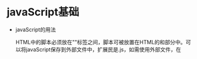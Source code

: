 # javaScript基础

* javaScript的用法

  HTML中的脚本必须放在"<script>与</script>"标签之间，脚本可被放置在HTML的<body>和<head>部分中。可以将javaScript保存到外部文件中，扩展民是.js，如需使用外部文件，在<script>的src属性中设置改.js文件

  如：

  ```html
  <!DOCTYPE html>
  <html>
      <body>
          <script src="myScript.js"></script>
      </body>
  </html> 
  ```
  
* javaScript输出

  javaScript没有任何打印或者输出的函数。javaScript可以通过不同的方式来输出数据：

  * 使用window.alert()弹出警告框。
  * 使用document.write()方法将内容写到HTML文档中。
  * 使用innerHTML写入HTML元素
  * 使用console.log()写入到浏览器的控制台。

* javaScript语法

  javaScript是一个脚本语言。它是一个轻量级，但功能强大的编程语言。

  * javaScript字面量

    ​	固定值称为字面量。如3.14。

    数字字面量可以是整数或者是小数，或者是科学计数（e）。如：3.14  1001, 123e5

    字符串字面量可以使用单引号或者双引号。如：“hello js ” 'hello js'

    表达式字面量用于计算:5+6  5*6

    数组字面量定义一个数组：[40, 50, 100, 10]

    对象字面量定义一个对象：{firstName:"John", lastName:"Doe", age:50, eyeColor:"blue"}

    函数字面量定义一个函数：function myFunction(a,b){return a*b}

  * javaScrpt变量

    javaScript使用关键字var来定义变量，使用'='来为变量赋值。变量可以通过变量名访问，在指令式语言中，变量通常是可变的，字面量是一个恒定的值。

  * javaScript操作符

    javaScript使用算数运算符来计算值。使用赋值运算符来给变量赋值。基本C语言中的运算符在javaScript中都差不多。

  * javaScript语句

    在HTML中，javaScript语句向浏览器发出指令。语句用西文字符的分号分隔。

  * javaScript关键字

    javaScript关键字用于标识要执行的操作。

  此外javaScript对大小写是敏感的。javaScript使用Unicode字符集。

* javaScript语句

  * javaScript语句标识符

  | 语句         | 描述                                                         |
  | :----------- | :----------------------------------------------------------- |
  | break        | 用于跳出循环。                                               |
  | catch        | 语句块，在 try 语句块执行出错时执行 catch 语句块。           |
  | continue     | 跳过循环中的一个迭代。                                       |
  | do ... while | 执行一个语句块，在条件语句为 true 时继续执行该语句块。       |
  | for          | 在条件语句为 true 时，可以将代码块执行指定的次数。           |
  | for ... in   | 用于遍历数组或者对象的属性（对数组或者对象的属性进行循环操作）。 |
  | function     | 定义一个函数                                                 |
  | if ... else  | 用于基于不同的条件来执行不同的动作。                         |
  | return       | 退出函数                                                     |
  | switch       | 用于基于不同的条件来执行不同的动作。                         |
  | throw        | 抛出（生成）错误 。                                          |
  | try          | 实现错误处理，与 catch 一同使用。                            |
  | var          | 声明一个变量。                                               |
  | while        | 当条件语句为 true 时，执行语句块。                           |

  * javaScript数据类型

    **值类型(基本类型)**：字符串（String）、数字(Number)、布尔(Boolean)、对空（Null）、未定义（Undefined）、Symbol。

    **引用数据类型**：对象(Object)、数组(Array)、函数(Function)

    javaScript拥有动态类型。这意味着相同变量可用作不同的类型。javaScript变量均为对象。当声明一个变量时就创建了一个新的对象。